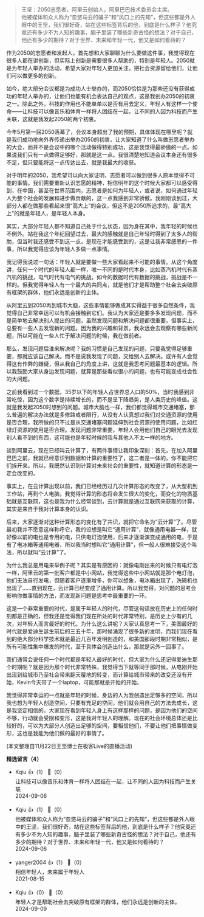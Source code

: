 > 王坚：2050志愿者，阿里云创始人，阿里巴巴技术委员会主席。  
> 他被媒体和众人称为“忽悠马云的骗子”和“风口上的先知”，但这些都是外人眼中的王坚，我们很好奇，站在这些标签背后的他，到底是什么样子？他究竟还有多少不为人知的趣事，脑子里装了哪些新奇古怪的想法？对于自己，他还有多少的期待？对于世界、未来和年轻一代，他又是如何看待的？

作为2050的志愿者和发起人，首先想和大家聊聊为什么要做这件事，我觉得现在很多人都在讲创新，但实际上创新是需要很多人帮助的，特别是年轻人。2050就是为年轻人举办的活动，希望大家对年轻人更加关注，把社会资源留给他们，让他们可以做更多的创新。

如今，绝大部分会议都是为成功人士举办的，而2050恰恰是为那些还没有获得成功的年轻人举办的，让他们也能有机会表达自己的观点，这是我创办2050的初衷之一。除此之外，科技的作用也不能单单以是否有用去定义，年轻人有这样一个使命——让科技可以像音乐和体育一样将人团结在一起，让不同的人因为科技而产生关联，这就是我发起2050的两个初衷。

今年5月第一届2050落幕了，会议本身超出了我的预期，具体体现在哪里呢？就是我们成功地向外界传递出举办2050的初衷，让大家知道了什么叫做志愿者举办的大会，而并不是会议中的哪个活动做得特别成功，这是我觉得最骄傲的一点。如果说我们只有一点做得足够好，那就是这一点。我很清楚地知道会议本身还有很多不足，但只要能将这一点传达出去，就是我最大的收获。

对于明年的2050，我希望可以向大家证明，志愿者可以做到很多人原本觉得不可能的事情。我们需要重新认识志愿的精神，相信明年的这个时候大家都可以感受得到，在中国，甚至在世界范围内，志愿者是如何为年轻人，或者说，如何通过年轻人为整个社会的发展和进步做贡献的，这一点我感到非常骄傲。我刚刚谈到过，大部分人都在做那些看起来很“高大上”的会议，但这不是2050所追求的，最“高大上”的就是年轻人，是年轻人本身。

其实，大部分年轻人都不知道自己处于什么状态，因为身在其中，我年轻的时候也不例外。站在我这个年纪回望过去，最大的感触就是自己年轻时得到了太多人的帮助，但当时我还感受不到这一点，是现在才能感受到的，这是让我非常感恩的一件事，所以我觉得应该为年轻人多做一点事情。

我记得我说过一句话：年轻人就是要做一些大家看起来不可能的事情。从这个角度讲，任何一个时代的年轻人都一样，唯一不同的是时代本身，比如蒸汽机时代有蒸汽机的挑战，电气时代有电气的挑战，如今的数据时代有数据的挑战，挑战是不一样的。但我觉得年轻人有一个最大的共同点，就是他们才是帮助整个社会去突破原有框架的群体，他们永远是创新的主体。

从阿里云到2050再到城市大脑，这些事情能够做成其实得益于很多自然条件，我觉得自己非常幸运可以有机会接触到它们。我认为大家还是要多多发现问题，而不是简单地去解决别人提出的问题，虽然发现问题和解决问题都很重要，但事实上，总要有一些人去发现新的问题。因为我的兴趣和背景，我永远会去观察有哪些新问题，所以可能在一些人忙于解决问题的时候，我在做前者。

那么，发现问题后谁来解决呢？我的习惯是自己发现的问题，只要我觉得足够重要，那就应该自己解决。而不是说我发现了问题，交给别人去解决。或许有人会觉得这有作弊的嫌疑，但从我自己的角度上讲，这就是我思考问题最基本的逻辑。所以我鼓励大家从身边发现问题，就算是那些看似很小的问题，也有可能变成社会性的大问题。

之前我看到过一个数据，35岁以下的年轻人占世界总人口的50%，当时我感到非常吃惊，因为这个数字是持续增长的，而不是呈下降趋势，是人类历史的峰值。这就是我发起2050时想到的问题。城市大脑也一样，我们都觉得城市交通堵塞，那么普遍的解决办法就是多修路或者限行，从没有人认真想过我们对交通资源的使用是否合理，我所做的只不过是从交通堵塞问题延伸到社会资源的使用问题，比如红绿灯资源的使用是否合理。发现问题非常重要，年轻人会用他们自己的眼光去发现别人看不到的东西，这可能也是年轻时候的我与其他人不太一样的地方。

谈到阿里云，现在已经叫云计算了，有两件事情让我印象深刻：首先，在加入阿里巴巴之前，我就已经意识到数据和计算的重要性了，这二者是一体的，你不能把它们拆开来。所以，我既然认识到计算对未来社会的重要性，就知道计算的形态是一定会改变的。

事实上，在云计算出现以前，我们已经经历过几次计算形态的改变了，从大型机到工作站，再到个人电脑，我觉得计算的形态将会发生很大的变化，而变化的物质基础就是互联网，这也是我为什么经常谈到，云计算就是通过互联网来获取的计算，其实是来自于我对计算本身的认识。

后来，大家逐渐对这种计算形态的变化有了共识，就把它命名为“云计算”了。尽管最初我并不愿意这样称呼它，我的设想是叫它“通用计算”，就像通用电器一样，就好像以前的电也是专用的电，只供电灯泡使用，后来才逐渐演变成通用的电，于是有了电冰箱等通用电器，所以我当时想叫它“通用计算”，但一般人很难接受这个叫法，所以就叫“云计算”了。

为什么我总是用电来举例子呢？其实是有原因的：就像电刚出来的时候只有电灯泡一样，阿里云的第一批客户都是中小网站，我觉得这些中小网站就是那个电灯泡，他们无法自行发电，但随着客户逐渐增多，你可以想象，电冰箱出现了，洗碗机也出现了……直到现在，云计算已经变成了通用计算。所以我觉得，对问题的思考会影响你做事情的方法，而发现新问题是思考中最重要的一环。

这是一个非常重要的时代，是属于年轻人的时代，尽管这句话放在历史上的任何时刻都是正确的，但我还是觉得我们现在所处的时代非常特别，是历史上少有的几次，对年轻人而言最好的时代。为什么这么讲呢？大家认真思考一下，美国最好的时代就是爱迪生诞生前后的三五十年，那时候涌现了很多新的发明，而我们现在看到的绝大部分科学技术就是最近几百年发明创造的，和美国那段时期非常相似，是所有可能性集中爆发的时代，至于具体会创造出什么，那就是另外一回事了。

我们通常会说任何一个时代都是年轻人最好的时代，但大家为什么还记得爱迪生那个时期呢？就是因为那个时代非常特殊，我觉得当下就等同于那时候，从电刚开始出现到给城市乃至社会带来翻天覆地的转变，而计算给城市带来的改变还没有开始，Kevin今天带了一个laptop，可能那就是开始的开始。

我觉得非常幸运的一点就是年轻的时候，身边的人为我创造出足够多的空间，所以我也想为年轻人创造空间，只要有充足的空间，他们就会用自己的方法去成长，这是我坚定相信的。大家现在看到年轻人身上有这样那样的问题，是因为他们的空间不够，行动就会受限和变形，这是我对年轻人的理解。现在的社会环境总体还是比较好的，可以为大部分人创造出足够的空间，要相信他们，不要让他们把事情做变形，这也是我能为他们做的最好的事情了。

(本文整理自11月22日王坚博士在极客Live的直播活动)
<div><strong>精选留言（4）</strong></div><ul>
<li><span>Kqiu</span> 👍（1） 💬（0）<div>让科技可以像音乐和体育一样将人团结在一起，让不同的人因为科技而产生关联</div>2024-09-06</li><br/><li><span>Kqiu</span> 👍（1） 💬（0）<div>他被媒体和众人称为“忽悠马云的骗子”和“风口上的先知”，但这些都是外人眼中的王坚，我们很好奇，站在这些标签背后的他，到底是什么样子？他究竟还有多少不为人知的趣事，脑子里装了哪些新奇古怪的想法？对于自己，他还有多少的期待？对于世界、未来和年轻一代，他又是如何看待的？</div>2024-09-06</li><br/><li><span>yanger2004</span> 👍（1） 💬（0）<div>相信年轻人，未来属于年轻人</div>2021-08-15</li><br/><li><span>Kqiu</span> 👍（0） 💬（0）<div>年轻人才是帮助社会去突破原有框架的群体，他们永远是创新的主体。</div>2024-09-09</li><br/>
</ul>